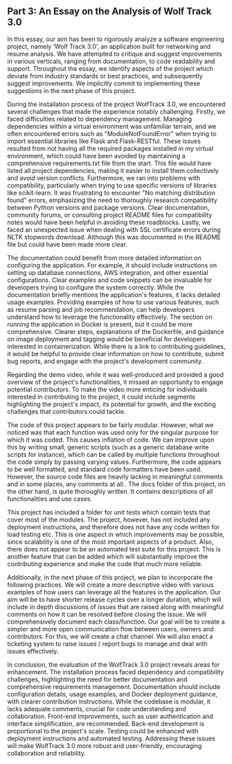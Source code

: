 ## Part 3: An Essay on the Analysis of Wolf Track 3.0 
In this essay, our aim has been to rigorously analyze a software engineering project, namely ‘Wolf Track 3.0’, an application built for networking and resume analysis. We have attempted to critique and suggest improvements in various verticals, ranging from documentation, to code readability and support. Throughout the essay, we identify aspects of the project which deviate from industry standards or best practices, and subsequently suggest improvements. We implicitly commit to implementing these suggestions in the next phase of this project.

During the installation process of the project WolfTrack 3.0, we encountered several challenges that made the experience notably challenging. Firstly, we faced difficulties related to dependency management. Managing dependencies within a virtual environment was unfamiliar terrain, and we often encountered errors such as "ModuleNotFoundError" when trying to import essential libraries like Flask and Flask-RESTful. These issues resulted from not having all the required packages installed in my virtual environment, which could have been avoided by maintaining a comprehensive requirements.txt file from the start. This file would have listed all project dependencies, making it easier to install them collectively and avoid version conflicts. Furthermore, we ran into problems with compatibility, particularly when trying to use specific versions of libraries like scikit-learn. It was frustrating to encounter "No matching distribution found" errors, emphasizing the need to thoroughly research compatibility between Python versions and package versions. Clear documentation, community forums, or consulting project README files for compatibility notes would have been helpful in avoiding these roadblocks. Lastly, we faced an unexpected issue when dealing with SSL certificate errors during NLTK stopwords download. Although this was documented in the README file but could have been made more clear. 

The documentation could benefit from more detailed information on configuring the application. For example, it should include instructions on setting up database connections, AWS integration, and other essential configurations. Clear examples and code snippets can be invaluable for developers trying to configure the system correctly. While the documentation briefly mentions the application's features, it lacks detailed usage examples. Providing examples of how to use various features, such as resume parsing and job recommendation, can help developers understand how to leverage the functionality effectively. The section on running the application in Docker is present, but it could be more comprehensive. Clearer steps, explanations of the Dockerfile, and guidance on image deployment and tagging would be beneficial for developers interested in containerization. While there is a link to contributing guidelines, it would be helpful to provide clear information on how to contribute, submit bug reports, and engage with the project's development community.

Regarding the demo video, while it was well-produced and provided a good overview of the project's functionalities, it missed an opportunity to engage potential contributors. To make the video more enticing for individuals interested in contributing to the project, it could include segments highlighting the project's impact, its potential for growth, and the exciting challenges that contributors could tackle. 

The code of this project appears to be fairly modular. However, what we noticed was that each function was used only for the singular purpose for which it was coded. This causes inflation of code. We can improve upon this by writing small, generic scripts (such as a generic database write scripts for instance), which can be called by multiple functions throughout the code simply by passing varying values. Furthermore, the code appears to be well formatted, and standard code formatters have been used. However, the source code files are heavily lacking in meaningful comments and in some places, any comments at all.. The docs folder of this project, on the other hand, is quite thoroughly written. It contains descriptions of all functionalities and use cases.

This project has included a folder for unit tests which contain tests that cover most of the modules. The project, however, has not included any deployment instructions, and therefore does not have any code written for load testing etc. This is one aspect in which improvements may be possible, since scalability is one of the most important aspects of a product.
Also, there does not appear to be an automated test suite for this project. This is another feature that can be added which will substantially improve the contributing experience and make the code that much more reliable.

Additionally, in the next phase of this project, we plan to incorporate the following practices.
We will create a more descriptive video with various examples of how users can leverage all the features in the application. Our aim will be to have shorter release cycles over a longer duration, which will include in depth discussions of issues that are raised along with meaningful comments on how it can be resolved before closing the issue. We will comprehensively document each class/function. Our goal will be to create a simpler and more open communication flow between users, owners and contributors. For this, we will create a chat channel. We will also enact a ticketing system to raise issues / report bugs to manage and deal with issues effectively.

In conclusion, the evaluation of the WolfTrack 3.0 project reveals areas for enhancement. The installation process faced dependency and compatibility challenges, highlighting the need for better documentation and comprehensive requirements management. Documentation should include configuration details, usage examples, and Docker deployment guidance, with clearer contribution instructions. While the codebase is modular, it lacks adequate comments, crucial for code understanding and collaboration. Front-end improvements, such as user authentication and interface simplification, are recommended. Back-end development is proportional to the project's scale. Testing could be enhanced with deployment instructions and automated testing. Addressing these issues will make WolfTrack 3.0 more robust and user-friendly, encouraging collaboration and reliability.
